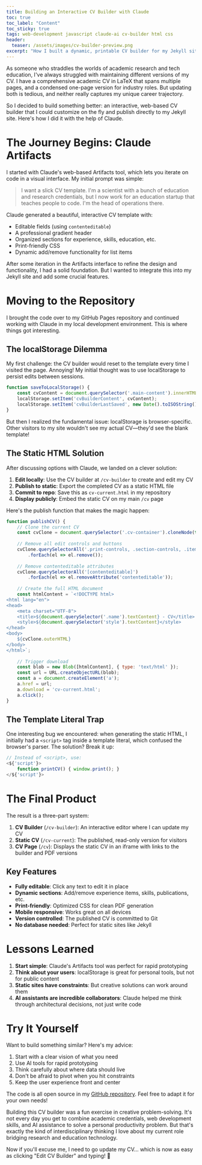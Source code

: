 ```yaml
---
title: Building an Interactive CV Builder with Claude
toc: true
toc_label: "Content"
toc_sticky: true
tags: web-development javascript claude-ai cv-builder html css
header:
  teaser: /assets/images/cv-builder-preview.png
excerpt: "How I built a dynamic, printable CV builder for my Jekyll site using Claude's new Artifacts feature and some creative problem-solving"
---
```


As someone who straddles the worlds of academic research and tech education, I've always struggled with maintaining different versions of my CV. I have a comprehensive academic CV in LaTeX that spans multiple pages, and a condensed one-page version for industry roles. But updating both is tedious, and neither really captures my unique career trajectory.

So I decided to build something better: an interactive, web-based CV builder that I could customize on the fly and publish directly to my Jekyll site. Here's how I did it with the help of Claude.

# The Journey Begins: Claude Artifacts

I started with Claude's web-based Artifacts tool, which lets you iterate on code in a visual interface. My initial prompt was simple:

> I want a slick CV template. I'm a scientist with a bunch of education and research credentials, but I now work for an education startup that teaches people to code. I'm the head of operations there.

Claude generated a beautiful, interactive CV template with:
- Editable fields (using `contenteditable`)
- A professional gradient header
- Organized sections for experience, skills, education, etc.
- Print-friendly CSS
- Dynamic add/remove functionality for list items

After some iteration in the Artifacts interface to refine the design and functionality, I had a solid foundation. But I wanted to integrate this into my Jekyll site and add some crucial features.

# Moving to the Repository

I brought the code over to my GitHub Pages repository and continued working with Claude in my local development environment. This is where things got interesting.

## The localStorage Dilemma

My first challenge: the CV builder would reset to the template every time I visited the page. Annoying! My initial thought was to use localStorage to persist edits between sessions.

```javascript
function saveToLocalStorage() {
    const cvContent = document.querySelector('.main-content').innerHTML;
    localStorage.setItem('cvBuilderContent', cvContent);
    localStorage.setItem('cvBuilderLastSaved', new Date().toISOString());
}
```

But then I realized the fundamental issue: localStorage is browser-specific. Other visitors to my site wouldn't see my actual CV—they'd see the blank template! 

## The Static HTML Solution

After discussing options with Claude, we landed on a clever solution:

1. **Edit locally**: Use the CV builder at `/cv-builder` to create and edit my CV
2. **Publish to static**: Export the completed CV as a static HTML file
3. **Commit to repo**: Save this as `cv-current.html` in my repository
4. **Display publicly**: Embed the static CV on my main `/cv` page

Here's the publish function that makes the magic happen:

```javascript
function publishCV() {
    // Clone the current CV
    const cvClone = document.querySelector('.cv-container').cloneNode(true);
    
    // Remove all edit controls and buttons
    cvClone.querySelectorAll('.print-controls, .section-controls, .item-controls')
        .forEach(el => el.remove());
    
    // Remove contenteditable attributes
    cvClone.querySelectorAll('[contenteditable]')
        .forEach(el => el.removeAttribute('contenteditable'));
    
    // Create the full HTML document
    const htmlContent = `<!DOCTYPE html>
<html lang="en">
<head>
    <meta charset="UTF-8">
    <title>${document.querySelector('.name').textContent} - CV</title>
    <style>${document.querySelector('style').textContent}</style>
</head>
<body>
    ${cvClone.outerHTML}
</body>
</html>`;
    
    // Trigger download
    const blob = new Blob([htmlContent], { type: 'text/html' });
    const url = URL.createObjectURL(blob);
    const a = document.createElement('a');
    a.href = url;
    a.download = 'cv-current.html';
    a.click();
}
```

## The Template Literal Trap

One interesting bug we encountered: when generating the static HTML, I initially had a `<script>` tag inside a template literal, which confused the browser's parser. The solution? Break it up:

```javascript
// Instead of <script>, use:
<${'script'}>
    function printCV() { window.print(); }
</${'script'}>
```

# The Final Product

The result is a three-part system:

1. **CV Builder** (`/cv-builder`): An interactive editor where I can update my CV
2. **Static CV** (`/cv-current`): The published, read-only version for visitors
3. **CV Page** (`/cv`): Displays the static CV in an iframe with links to the builder and PDF versions

## Key Features

- **Fully editable**: Click any text to edit it in place
- **Dynamic sections**: Add/remove experience items, skills, publications, etc.
- **Print-friendly**: Optimized CSS for clean PDF generation
- **Mobile responsive**: Works great on all devices
- **Version controlled**: The published CV is committed to Git
- **No database needed**: Perfect for static sites like Jekyll

# Lessons Learned

1. **Start simple**: Claude's Artifacts tool was perfect for rapid prototyping
2. **Think about your users**: localStorage is great for personal tools, but not for public content
3. **Static sites have constraints**: But creative solutions can work around them
4. **AI assistants are incredible collaborators**: Claude helped me think through architectural decisions, not just write code

# Try It Yourself

Want to build something similar? Here's my advice:

1. Start with a clear vision of what you need
2. Use AI tools for rapid prototyping
3. Think carefully about where data should live
4. Don't be afraid to pivot when you hit constraints
5. Keep the user experience front and center

The code is all open source in my [GitHub repository](https://github.com/bpurinton/bpurinton.github.io). Feel free to adapt it for your own needs!

Building this CV builder was a fun exercise in creative problem-solving. It's not every day you get to combine academic credentials, web development skills, and AI assistance to solve a personal productivity problem. But that's exactly the kind of interdisciplinary thinking I love about my current role bridging research and education technology.

Now if you'll excuse me, I need to go update my CV... which is now as easy as clicking "Edit CV Builder" and typing! 🚀
